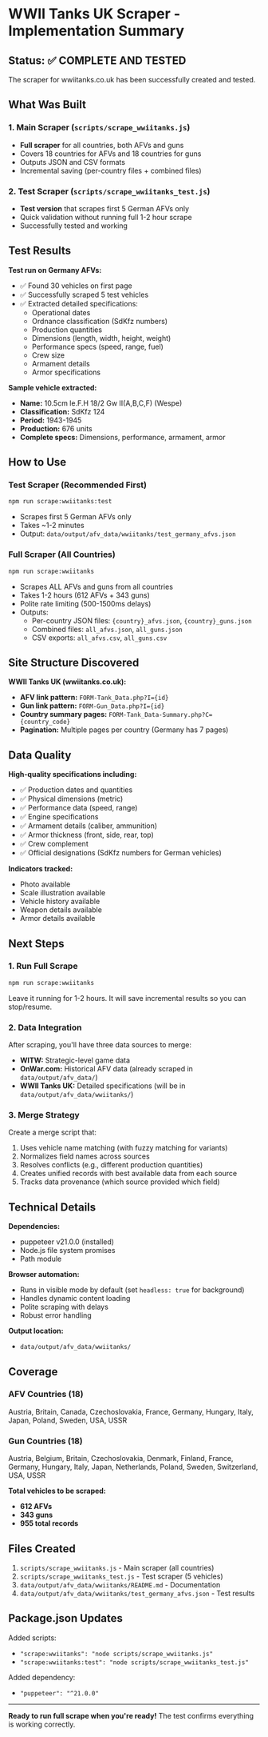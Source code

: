 # WWII Tanks UK Scraper - Implementation Summary

## Status: ✅ COMPLETE AND TESTED

The scraper for wwiitanks.co.uk has been successfully created and tested.

## What Was Built

### 1. Main Scraper (`scripts/scrape_wwiitanks.js`)
- **Full scraper** for all countries, both AFVs and guns
- Covers 18 countries for AFVs and 18 countries for guns
- Outputs JSON and CSV formats
- Incremental saving (per-country files + combined files)

### 2. Test Scraper (`scripts/scrape_wwiitanks_test.js`)
- **Test version** that scrapes first 5 German AFVs only
- Quick validation without running full 1-2 hour scrape
- Successfully tested and working

## Test Results

**Test run on Germany AFVs:**
- ✅ Found 30 vehicles on first page
- ✅ Successfully scraped 5 test vehicles
- ✅ Extracted detailed specifications:
  - Operational dates
  - Ordnance classification (SdKfz numbers)
  - Production quantities
  - Dimensions (length, width, height, weight)
  - Performance specs (speed, range, fuel)
  - Crew size
  - Armament details
  - Armor specifications

**Sample vehicle extracted:**
- **Name:** 10.5cm le.F.H 18/2 Gw II(A,B,C,F) (Wespe)
- **Classification:** SdKfz 124
- **Period:** 1943-1945
- **Production:** 676 units
- **Complete specs:** Dimensions, performance, armament, armor

## How to Use

### Test Scraper (Recommended First)
```bash
npm run scrape:wwiitanks:test
```
- Scrapes first 5 German AFVs only
- Takes ~1-2 minutes
- Output: `data/output/afv_data/wwiitanks/test_germany_afvs.json`

### Full Scraper (All Countries)
```bash
npm run scrape:wwiitanks
```
- Scrapes ALL AFVs and guns from all countries
- Takes 1-2 hours (612 AFVs + 343 guns)
- Polite rate limiting (500-1500ms delays)
- Outputs:
  - Per-country JSON files: `{country}_afvs.json`, `{country}_guns.json`
  - Combined files: `all_afvs.json`, `all_guns.json`
  - CSV exports: `all_afvs.csv`, `all_guns.csv`

## Site Structure Discovered

**WWII Tanks UK (wwiitanks.co.uk):**
- **AFV link pattern:** `FORM-Tank_Data.php?I={id}`
- **Gun link pattern:** `FORM-Gun_Data.php?I={id}`
- **Country summary pages:** `FORM-Tank_Data-Summary.php?C={country_code}`
- **Pagination:** Multiple pages per country (Germany has 7 pages)

## Data Quality

**High-quality specifications including:**
- ✅ Production dates and quantities
- ✅ Physical dimensions (metric)
- ✅ Performance data (speed, range)
- ✅ Engine specifications
- ✅ Armament details (caliber, ammunition)
- ✅ Armor thickness (front, side, rear, top)
- ✅ Crew complement
- ✅ Official designations (SdKfz numbers for German vehicles)

**Indicators tracked:**
- Photo available
- Scale illustration available
- Vehicle history available
- Weapon details available
- Armor details available

## Next Steps

### 1. Run Full Scrape
```bash
npm run scrape:wwiitanks
```
Leave it running for 1-2 hours. It will save incremental results so you can stop/resume.

### 2. Data Integration
After scraping, you'll have three data sources to merge:
- **WITW:** Strategic-level game data
- **OnWar.com:** Historical AFV data (already scraped in `data/output/afv_data/`)
- **WWII Tanks UK:** Detailed specifications (will be in `data/output/afv_data/wwiitanks/`)

### 3. Merge Strategy
Create a merge script that:
1. Uses vehicle name matching (with fuzzy matching for variants)
2. Normalizes field names across sources
3. Resolves conflicts (e.g., different production quantities)
4. Creates unified records with best available data from each source
5. Tracks data provenance (which source provided which field)

## Technical Details

**Dependencies:**
- puppeteer v21.0.0 (installed)
- Node.js file system promises
- Path module

**Browser automation:**
- Runs in visible mode by default (set `headless: true` for background)
- Handles dynamic content loading
- Polite scraping with delays
- Robust error handling

**Output location:**
- `data/output/afv_data/wwiitanks/`

## Coverage

### AFV Countries (18)
Austria, Britain, Canada, Czechoslovakia, France, Germany, Hungary, Italy, Japan, Poland, Sweden, USA, USSR

### Gun Countries (18)
Austria, Belgium, Britain, Czechoslovakia, Denmark, Finland, France, Germany, Hungary, Italy, Japan, Netherlands, Poland, Sweden, Switzerland, USA, USSR

**Total vehicles to be scraped:**
- **612 AFVs**
- **343 guns**
- **955 total records**

## Files Created

1. `scripts/scrape_wwiitanks.js` - Main scraper (all countries)
2. `scripts/scrape_wwiitanks_test.js` - Test scraper (5 vehicles)
3. `data/output/afv_data/wwiitanks/README.md` - Documentation
4. `data/output/afv_data/wwiitanks/test_germany_afvs.json` - Test results

## Package.json Updates

Added scripts:
- `"scrape:wwiitanks": "node scripts/scrape_wwiitanks.js"`
- `"scrape:wwiitanks:test": "node scripts/scrape_wwiitanks_test.js"`

Added dependency:
- `"puppeteer": "^21.0.0"`

---

**Ready to run full scrape when you're ready!** The test confirms everything is working correctly.
